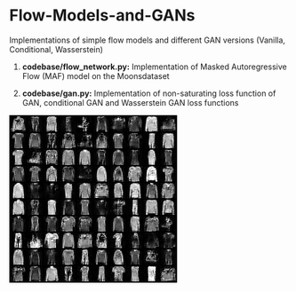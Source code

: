 # Flow-Models-and-GANs
Implementations of simple flow models and different GAN versions (Vanilla, Conditional, Wasserstein)

1. **codebase/flow_network.py:** Implementation of Masked Autoregressive Flow (MAF) model on the Moonsdataset

2. **codebase/gan.py:** Implementation of non-saturating loss function of GAN, conditional GAN and Wasserstein GAN loss functions

![Samples of images of Fashion MNIST with NS Loss GAN ](images/GAN_NSLoss_FashionMNIST.png)


